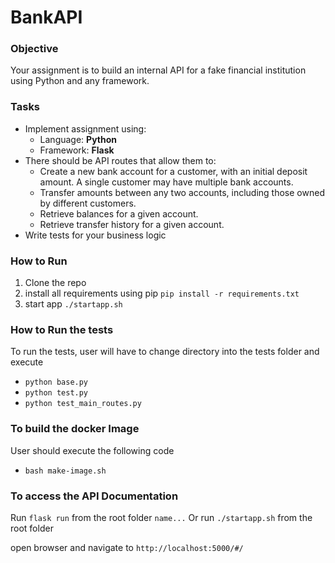 # BankAPI

### Objective

Your assignment is to build an internal API for a fake financial institution using Python and any framework.

### Tasks

- Implement assignment using:
  - Language: **Python**
  - Framework: **Flask**
- There should be API routes that allow them to:
  - Create a new bank account for a customer, with an initial deposit amount. A
    single customer may have multiple bank accounts.
  - Transfer amounts between any two accounts, including those owned by
    different customers.
  - Retrieve balances for a given account.
  - Retrieve transfer history for a given account.
- Write tests for your business logic

### How to Run

1. Clone the repo
2. install all requirements using pip
```pip install -r requirements.txt```
3. start app
``` ./startapp.sh ```

### How to Run the tests

To run the tests, user will have to change directory into the tests folder
and execute

- ``` python base.py ```
- ``` python test.py ```
- ``` python test_main_routes.py ```

### To build the docker Image

User should execute the following code

- ``` bash make-image.sh ```

### To access the API Documentation

Run ``` flask run ``` from the root folder `name...`
Or run ``` ./startapp.sh ``` from the root folder

open browser and navigate to
``` http://localhost:5000/#/ ```
